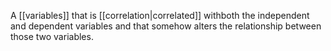 A [[variables]] that is [[correlation|correlated]] withboth the independent and dependent variables and that somehow alters the relationship between those two variables. 